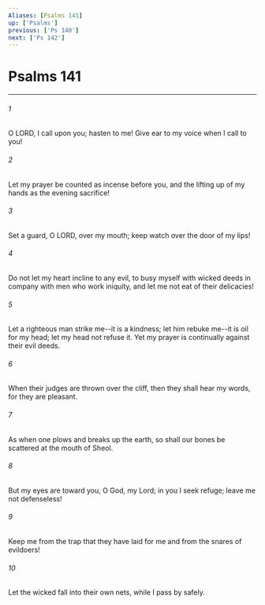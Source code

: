 ```yaml
---
Aliases: [Psalms 141]
up: ['Psalms']
previous: ['Ps 140']
next: ['Ps 142']
---
```

# Psalms 141
***



###### 1 
O LORD, I call upon you; hasten to me! Give ear to my voice when I call to you! 

###### 2 
Let my prayer be counted as incense before you, and the lifting up of my hands as the evening sacrifice! 

###### 3 
Set a guard, O LORD, over my mouth; keep watch over the door of my lips! 

###### 4 
Do not let my heart incline to any evil, to busy myself with wicked deeds in company with men who work iniquity, and let me not eat of their delicacies! 

###### 5 
Let a righteous man strike me--it is a kindness; let him rebuke me--it is oil for my head; let my head not refuse it. Yet my prayer is continually against their evil deeds. 

###### 6 
When their judges are thrown over the cliff, then they shall hear my words, for they are pleasant. 

###### 7 
As when one plows and breaks up the earth, so shall our bones be scattered at the mouth of Sheol. 

###### 8 
But my eyes are toward you, O God, my Lord; in you I seek refuge; leave me not defenseless! 

###### 9 
Keep me from the trap that they have laid for me and from the snares of evildoers! 

###### 10 
Let the wicked fall into their own nets, while I pass by safely.
